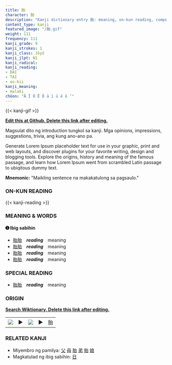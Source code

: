 ```yaml
---
title: 胎
character: 胎
description: "Kanji dictionary entry 胎: meaning, on-kun reading, compounds, origin, related kanji"
content_type: kanji
featured_image: "/胎.gif"
weight: 111
frequency: 111
kanji_grade: 9
kanji_strokes: 1
kanji_class: Jōyō
kanji_jlpt: N1
kanji_radical: 
kanji_reading: 
- DAI
- TAI
- oo-kii
kanji_meaning:
- malaki
chōon: "Ā Ī Ū Ē Ō ā ī ū ē ō ’"
---
```

[//]: # (Don't edit the line below. Kanji animated GIF code is automatically generated.)
{{< kanji-gif >}}

[//]: # (Edit below this line.)

**[Edit this at Github. Delete this link after editing.](https://github.com/tim0g/tim/tree/main/content/kanji/胎/index.md)**

Magsulat dito ng introduction tungkol sa kanji. Mga opinions, impressions, suggestions, trivia, ang kung ano-ano pa.

Generate Lorem Ipsum placeholder text for use in your graphic, print and web layouts, and discover plugins for your favorite writing, design and blogging tools. Explore the origins, history and meaning of the famous passage, and learn how Lorem Ipsum went from scrambled Latin passage to ubiqitous dummy text.
 
**Mnemonic:** "Maikling sentence na makakatulong sa pagsaulo."

### ON-KUN READING

[//]: # (Don't edit the line below. ON-KUN READING code is automatically generated.)
{{< kanji-reading >}}

### MEANING & WORDS

#### ➊ **Ibig sabihin**
  - [胎](../胎)[胎](../胎)　***reading***　meaning
  - [胎](../胎)[胎](../胎)　***reading***　meaning
  - [胎](../胎)[胎](../胎)　***reading***　meaning
  - [胎](../胎)[胎](../胎)　***reading***　meaning

### SPECIAL READING
  - [胎](../胎)[胎](../胎)　***reading***　meaning

### ORIGIN

**[Search Wiktionary. Delete this link after editing.](https://wiktionary.org/wiki/胎)**
<table class="kanji-table"><tr><td>
<img src="60px-胎-bronze.svg.png">
</td><td>▶</td><td>
<img src="60px-胎-oracle.svg.png">
</td><td>▶</td>
<td class="kanji-origin">胎</td>
</tr></table>

### RELATED KANJI
- Miyembro ng pamilya: [父](../父) [母](../母) [胎](../胎) [弟](../弟) [胎](../胎) [娘](../娘)
- Magkatulad ng ibig sabihin: [日](../日)
